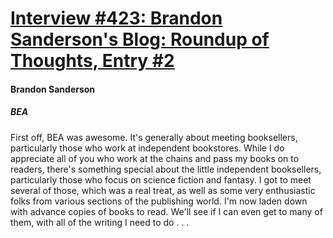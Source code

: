 # [Interview #423: Brandon Sanderson's Blog: Roundup of Thoughts, Entry #2](https://www.theoryland.com/intvmain.php?i=423#2)

#### Brandon Sanderson

##### BEA

First off, BEA was awesome. It's generally about meeting booksellers, particularly those who work at independent bookstores. While I do appreciate all of you who work at the chains and pass my books on to readers, there's something special about the little independent booksellers, particularly those who focus on science fiction and fantasy. I got to meet several of those, which was a real treat, as well as some very enthusiastic folks from various sections of the publishing world. I'm now laden down with advance copies of books to read. We'll see if I can even get to many of them, with all of the writing I need to do . . .

